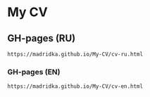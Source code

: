 # My CV 

## GH-pages (RU)
```
https://madridka.github.io/My-CV/cv-ru.html
```

### GH-pages (EN)
```
https://madridka.github.io/My-CV/cv-en.html
```
